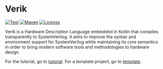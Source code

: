 # Verik
[![Test](https://github.com/frwang96/verik/actions/workflows/Test.yml/badge.svg)](https://github.com/frwang96/verik)
[![Maven](https://maven-badges.herokuapp.com/maven-central/io.verik/verik-core/badge.svg?style=flat)](
https://search.maven.org/search?q=io.verik)
[![License](https://img.shields.io/badge/License-Apache%202.0-blue.svg)](https://opensource.org/licenses/Apache-2.0)

Verik is a Hardware Description Language embedded in Kotlin that compiles transparently to SystemVerilog. It aims to
improve the syntax and environment support for SystemVerilog while maintaining its core semantics in order to bring
modern software tools and methodologies to hardware design.

For the tutorial, go to [tutorial](https://verik.io/tutorial/index.html). For a template project, go to
[template](https://github.com/frwang96/verik-template).